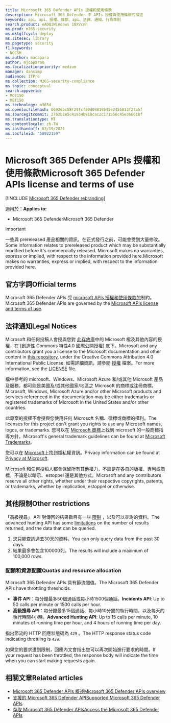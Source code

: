 ```yaml
---
title: Microsoft 365 Defender APIs 授權和使用條款
description: Microsoft 365 Defender 中 APIs 授權與使用條款的描述
keywords: api、api、授權、條款、api、法律、通知、行為準則
search.product: eADQiWindows 10XVcnh
ms.prod: m365-security
ms.mktglfcycl: deploy
ms.sitesec: library
ms.pagetype: security
f1.keywords:
- NOCSH
ms.author: macapara
author: mjcaparas
ms.localizationpriority: medium
manager: dansimp
audience: ITPro
ms.collection: M365-security-compliance
ms.topic: conceptual
search.appverid:
- MOE150
- MET150
ms.technology: m365d
ms.openlocfilehash: 06926bc58f29fcf80d09819545e2455813f27a5f
ms.sourcegitcommit: 27b2b2e5c41934b918cac2c171556c45e36661bf
ms.translationtype: MT
ms.contentlocale: zh-TW
ms.lasthandoff: 03/19/2021
ms.locfileid: "50922159"
---
```

# <a name="microsoft-365-defender-apis-license-and-terms-of-use"></a><span data-ttu-id="5018e-104">Microsoft 365 Defender APIs 授權和使用條款</span><span class="sxs-lookup"><span data-stu-id="5018e-104">Microsoft 365 Defender APIs license and terms of use</span></span>

[!INCLUDE [Microsoft 365 Defender rebranding](../includes/microsoft-defender.md)]

<span data-ttu-id="5018e-105">適用於：</span><span class="sxs-lookup"><span data-stu-id="5018e-105">**Applies to:**</span></span>

- <span data-ttu-id="5018e-106">Microsoft 365 Defender</span><span class="sxs-lookup"><span data-stu-id="5018e-106">Microsoft 365 Defender</span></span>

> [!IMPORTANT]
> <span data-ttu-id="5018e-107">一些與 prereleased 產品相關的資訊，在正式發行之前，可能會受到大量修改。</span><span class="sxs-lookup"><span data-stu-id="5018e-107">Some information relates to prereleased product which may be substantially modified before it's commercially released.</span></span> <span data-ttu-id="5018e-108">Microsoft makes no warranties, express or implied, with respect to the information provided here.</span><span class="sxs-lookup"><span data-stu-id="5018e-108">Microsoft makes no warranties, express or implied, with respect to the information provided here.</span></span>

## <a name="official-terms"></a><span data-ttu-id="5018e-109">官方字詞</span><span class="sxs-lookup"><span data-stu-id="5018e-109">Official terms</span></span>

<span data-ttu-id="5018e-110">Microsoft 365 Defender APIs 受 [microsoft APIs 授權和使用條款的](/legal/microsoft-apis/terms-of-use)制約。</span><span class="sxs-lookup"><span data-stu-id="5018e-110">Microsoft 365 Defender APIs are governed by the [Microsoft APIs license and terms of use](/legal/microsoft-apis/terms-of-use).</span></span>

## <a name="legal-notices"></a><span data-ttu-id="5018e-111">法律通知</span><span class="sxs-lookup"><span data-stu-id="5018e-111">Legal Notices</span></span>

<span data-ttu-id="5018e-112">Microsoft 和任何投稿人會授與您對 [此存放庫](https://github.com/MicrosoftDocs/microsoft-365-docs)中的 Microsoft 檔及其他內容的授權，在 [創造性 Commons 特性4.0 國際公開授權] 底下。</span><span class="sxs-lookup"><span data-stu-id="5018e-112">Microsoft and any contributors grant you a license to the Microsoft documentation and other content in [this repository](https://github.com/MicrosoftDocs/microsoft-365-docs), under the Creative Commons Attribution 4.0 International Public License.</span></span> <span data-ttu-id="5018e-113">如需詳細資訊，請參閱 [授權](https://github.com/MicrosoftDocs/microsoft-365-docs/blob/public/LICENSE) 檔案。</span><span class="sxs-lookup"><span data-stu-id="5018e-113">For more information, see the [LICENSE](https://github.com/MicrosoftDocs/microsoft-365-docs/blob/public/LICENSE) file.</span></span>

<span data-ttu-id="5018e-114">檔中參考的 microsoft、Windows、Microsoft Azure 和/或其他 Microsoft 產品及服務，都可能是美國及/或其他國家/地區之 Microsoft 的商標或注冊商標。</span><span class="sxs-lookup"><span data-stu-id="5018e-114">Microsoft, Windows, Microsoft Azure and/or other Microsoft products and services referenced in the documentation may be either trademarks or registered trademarks of Microsoft in the United States and/or other countries.</span></span>

<span data-ttu-id="5018e-115">此專案的授權不會授與您使用任何 Microsoft 名稱、徽標或商標的權利。</span><span class="sxs-lookup"><span data-stu-id="5018e-115">The licenses for this project don't grant you rights to use any Microsoft names, logos, or trademarks.</span></span> <span data-ttu-id="5018e-116">您可以在 [Microsoft 商標](https://go.microsoft.com/fwlink/?LinkID=254653)上找到 microsoft 的一般商標指導方針。</span><span class="sxs-lookup"><span data-stu-id="5018e-116">Microsoft's general trademark guidelines can be found at [Microsoft Trademarks](https://go.microsoft.com/fwlink/?LinkID=254653).</span></span>

<span data-ttu-id="5018e-117">您可以在 [Microsoft](https://privacy.microsoft.com)上找到隱私權資訊。</span><span class="sxs-lookup"><span data-stu-id="5018e-117">Privacy information can be found at [Privacy at Microsoft](https://privacy.microsoft.com).</span></span>

<span data-ttu-id="5018e-118">Microsoft 和任何投稿人都會保留所有其他權力，不論是在各自的版權、專利或商標，不論是以暗示、estoppel 還是其他方式。</span><span class="sxs-lookup"><span data-stu-id="5018e-118">Microsoft and any contributors reserve all other rights, whether under their respective copyrights, patents, or trademarks, whether by implication, estoppel or otherwise.</span></span>

## <a name="other-restrictions"></a><span data-ttu-id="5018e-119">其他限制</span><span class="sxs-lookup"><span data-stu-id="5018e-119">Other restrictions</span></span>

<span data-ttu-id="5018e-120">「高級搜尋」 API 對傳回的結果數目有一些 [限制](/windows/security/threat-protection/microsoft-defender-atp/run-advanced-query-api#limitations) ，以及可以查詢的資料。</span><span class="sxs-lookup"><span data-stu-id="5018e-120">The advanced hunting API has some [limitations](/windows/security/threat-protection/microsoft-defender-atp/run-advanced-query-api#limitations) on the number of results returned, and the data that can be queried.</span></span>

1. <span data-ttu-id="5018e-121">您只能查詢過去30天的資料。</span><span class="sxs-lookup"><span data-stu-id="5018e-121">You can only query data from the past 30 days.</span></span>
1. <span data-ttu-id="5018e-122">結果最多會包含100000列。</span><span class="sxs-lookup"><span data-stu-id="5018e-122">The results will include a maximum of 100,000 rows.</span></span>

### <a name="quotas-and-resource-allocation"></a><span data-ttu-id="5018e-123">配額和資源配置</span><span class="sxs-lookup"><span data-stu-id="5018e-123">Quotas and resource allocation</span></span>

<span data-ttu-id="5018e-124">Microsoft 365 Defender APIs 具有節流閾值。</span><span class="sxs-lookup"><span data-stu-id="5018e-124">The Microsoft 365 Defender APIs have throttling thresholds.</span></span>

- <span data-ttu-id="5018e-125">**事件 API**：每分鐘最多50個通話或每小時1500個通話。</span><span class="sxs-lookup"><span data-stu-id="5018e-125">**Incidents API**: Up to 50 calls per minute or 1500 calls per hour.</span></span>
- <span data-ttu-id="5018e-126">**高級搜尋 API**：每分鐘最多15個通話、每小時10分鐘的執行時間，以及每天的執行時間4小時。</span><span class="sxs-lookup"><span data-stu-id="5018e-126">**Advanced Hunting API**: Up to 15 calls per minute, 10 minutes of running time per hour, and 4 hours of running time per day.</span></span>

<span data-ttu-id="5018e-127">指出節流的 HTTP 回應狀態碼為 `429` 。</span><span class="sxs-lookup"><span data-stu-id="5018e-127">The HTTP response status code indicating throttling is `429`.</span></span>

<span data-ttu-id="5018e-128">如果您的要求遭到限制，回應內文會指出您可以再次開始進行要求的時間。</span><span class="sxs-lookup"><span data-stu-id="5018e-128">If your request has been throttled, the response body will indicate the time when you can start making requests again.</span></span>

## <a name="related-articles"></a><span data-ttu-id="5018e-129">相關文章</span><span class="sxs-lookup"><span data-stu-id="5018e-129">Related articles</span></span>

- [<span data-ttu-id="5018e-130">Microsoft 365 Defender APIs 概述</span><span class="sxs-lookup"><span data-stu-id="5018e-130">Microsoft 365 Defender APIs overview</span></span>](api-overview.md)
- [<span data-ttu-id="5018e-131">支援的 Microsoft 365 Defender API</span><span class="sxs-lookup"><span data-stu-id="5018e-131">Supported Microsoft 365 Defender APIs</span></span>](api-supported.md)
- [<span data-ttu-id="5018e-132">存取 Microsoft 365 Defender APIs</span><span class="sxs-lookup"><span data-stu-id="5018e-132">Access the Microsoft 365 Defender APIs</span></span>](api-access.md)